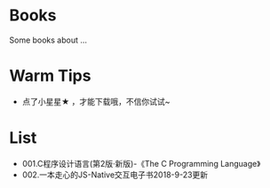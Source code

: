 # Books
Some books about ...

# Warm Tips
- 点了小星星★ ，才能下载哦，不信你试试~

# List
- 001.C程序设计语言(第2版·新版)-《The C Programming Language》
- 002.一本走心的JS-Native交互电子书2018-9-23更新
